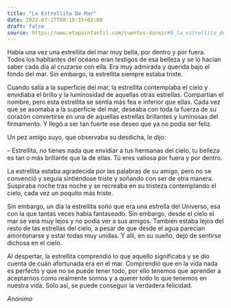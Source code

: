```yaml
---
title: "La Estrellita De Mar"
date: 2022-07-27T00:19:15+02:00
draft: false
source: https://www.etapainfantil.com/cuentos-dormir#8_la_estrellita_de_mar
---
```


Había una vez una estrellita del mar muy bella, por dentro y por fuera. Todos los habitantes del océano eran testigos de esa belleza y se lo hacían saber cada día al cruzarse con ella. Era muy admirada y querida bajo el fondo del mar. Sin embargo, la estrellita siempre estaba triste.

Cuando salía a la superficie del mar, la estrellita contemplaba el cielo y envidiaba el brillo y la luminosidad de aquellas otras estrellas. Compartían el nombre, pero esta estrellita se sentía más fea e inferior que ellas. Cada vez que se asomaba a la superficie del mar, deseaba con toda la fuerza de su corazón convertirse en una de aquellas estrellas brillantes y luminosas del firmamento. Y llegó a ser tan fuerte ese deseo que ya no podía ser feliz.

Un pez amigo suyo, que observaba su desdicha, le dijo:

– Estrellita, no tienes nada que envidiar a tus hermanas del cielo, tu belleza es tan o más brillante que la de ellas. Tú eres valiosa por fuera y por dentro.

La estrellita estaba agradecida por las palabras de su amigo, pero no se convenció y seguía sintiéndose triste y soñando con ser de otra manera. Suspiraba noche tras noche y se recreaba en su tristeza contemplando el cielo, cada vez un poquito más triste.

Sin embargo, un día la estrellita soñó que era una estrella del Universo, esa con la que tantas veces había fantaseado. Sin embargo, desde el cielo el mar se veía muy lejos y no podía ver a sus amigos. También estaba lejos del resto de las estrellas del cielo, a pesar de que desde el agua parecían amontonarse y estar todas muy unidas. Y allí, en su sueño, dejó de sentirse dichosa en el cielo.

Al despertar, la estrellita comprendió lo que aquello significaba y se dio cuenta de cuán afortunada era en el mar. Comprendió que en la vida nada es perfecto y que no se puede tener todo, por ello tenemos que aprender a aceptarnos como realmente somos y a querer todo lo que tenemos en nuestra vida. Solo así, se puede conseguir la verdadera felicidad.

*Anónimo*
